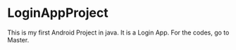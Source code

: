# LoginAppProject
This is my first Android Project in java. It is a Login App.
For the codes, go to Master.
